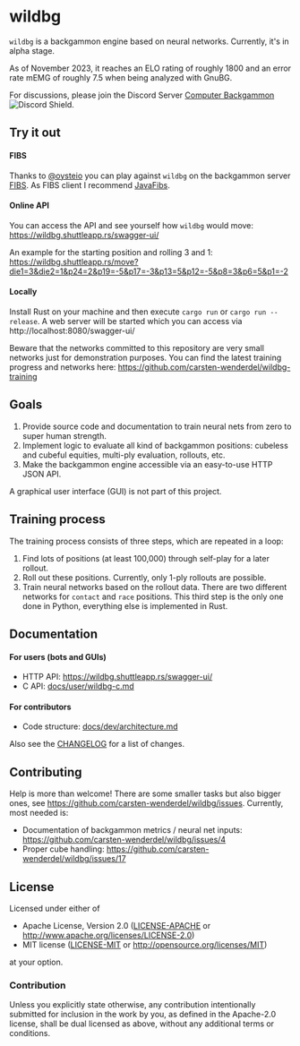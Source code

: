 # wildbg

`wildbg` is a backgammon engine based on neural networks. Currently, it's in alpha stage.

As of November 2023, it reaches an ELO rating of roughly 1800 and an error rate mEMG of roughly 7.5 when being analyzed with GnuBG.

For discussions, please join the Discord Server [Computer Backgammon](https://discord.gg/BcU9AzunGx) ![Discord Shield](https://discordapp.com/api/guilds/1159408833999945798/widget.png?style=shield).

## Try it out

#### FIBS

Thanks to [@oysteio](https://github.com/oysteijo) you can play against `wildbg` on the backgammon server [FIBS](http://www.fibs.com). As FIBS client I recommend [JavaFibs](http://www.fibs.com/javafibs/).

#### Online API

You can access the API and see yourself how `wildbg` would move: https://wildbg.shuttleapp.rs/swagger-ui/

An example for the starting position and rolling 3 and 1: https://wildbg.shuttleapp.rs/move?die1=3&die2=1&p24=2&p19=-5&p17=-3&p13=5&p12=-5&p8=3&p6=5&p1=-2

#### Locally

Install Rust on your machine and then execute `cargo run` or `cargo run --release`.
A web server will be started which you can access via http://localhost:8080/swagger-ui/

Beware that the networks committed to this repository are very small networks just for demonstration purposes.
You can find the latest training progress and networks here: https://github.com/carsten-wenderdel/wildbg-training

## Goals

1. Provide source code and documentation to train neural nets from zero to super human strength.
2. Implement logic to evaluate all kind of backgammon positions: cubeless and cubeful equities, multi-ply evaluation, rollouts, etc.
3. Make the backgammon engine accessible via an easy-to-use HTTP JSON API.

A graphical user interface (GUI) is not part of this project.

## Training process

The training process consists of three steps, which are repeated in a loop:
1. Find lots of positions (at least 100,000) through self-play for a later rollout.
2. Roll out these positions. Currently, only 1-ply rollouts are possible.
3. Train neural networks based on the rollout data. There are two different networks for `contact` and `race` positions. This third step is the only one done in Python, everything else is implemented in Rust.

## Documentation

#### For users (bots and GUIs)
- HTTP API: https://wildbg.shuttleapp.rs/swagger-ui/
- C API: [docs/user/wildbg-c.md](docs/user/wildbg-c.md)

#### For contributors
- Code structure: [docs/dev/architecture.md](docs/dev/architecture.md)

Also see the [CHANGELOG](CHANGELOG.md) for a list of changes.

## Contributing

Help is more than welcome! There are some smaller tasks but also bigger ones, see https://github.com/carsten-wenderdel/wildbg/issues.
Currently, most needed is:
- Documentation of backgammon metrics / neural net inputs: https://github.com/carsten-wenderdel/wildbg/issues/4
- Proper cube handling: https://github.com/carsten-wenderdel/wildbg/issues/17

## License

Licensed under either of

* Apache License, Version 2.0
  ([LICENSE-APACHE](LICENSE-APACHE) or http://www.apache.org/licenses/LICENSE-2.0)
* MIT license
  ([LICENSE-MIT](LICENSE-MIT) or http://opensource.org/licenses/MIT)

at your option.

### Contribution

Unless you explicitly state otherwise, any contribution intentionally submitted
for inclusion in the work by you, as defined in the Apache-2.0 license, shall be
dual licensed as above, without any additional terms or conditions.
